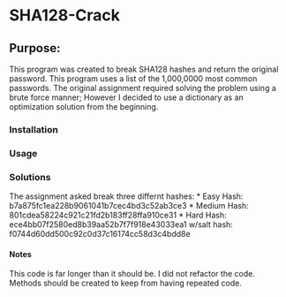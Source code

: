 <h1> SHA128-Crack </h1>

<h2> Purpose: </h2>
<p> 
  This program was created to break SHA128 hashes and return the original password.
  This program uses a list of the 1,000,0000 most common passwords.
  The original assignment required solving the problem using a brute force manner; However I decided to use a dictionary as an  optimization solution from the beginning.
  
</p>

<h3>Installation </h3>

<h3> Usage </h3>

<h3> Solutions </h3>
<p>
The assignment asked break three differnt hashes:
* Easy Hash: b7a875fc1ea228b9061041b7cec4bd3c52ab3ce3
* Medium Hash: 801cdea58224c921c21fd2b183ff28ffa910ce31
* Hard Hash: ece4bb07f2580ed8b39aa52b7f7f918e43033ea1 w/salt hash: f0744d60dd500c92c0d37c16174cc58d3c4bdd8e
</p>


<h4> Notes </h4> 
<p> This code is far longer than it should be. I did not refactor the code. Methods should be created to keep from having repeated code. </p>
